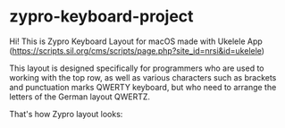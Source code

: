 # zypro-keyboard-project

Hi! This is Zypro Keyboard Layout for macOS made with Ukelele App (https://scripts.sil.org/cms/scripts/page.php?site_id=nrsi&id=ukelele)

This layout is designed specifically for programmers who are used to working with the top row, as well as various characters such as brackets and punctuation marks QWERTY keyboard, but who need to arrange the letters of the German layout QWERTZ.

That's how Zypro layout looks:
